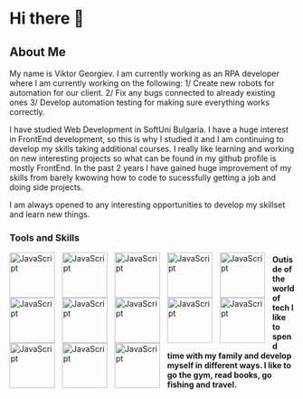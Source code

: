 # Hi there 👋

## About Me

My name is Viktor Georgiev. I am currently working as an RPA developer where I am currently working on the following:
  1/ Create new robots for automation for our client.
  2/ Fix any bugs connected to already existing ones
  3/ Develop automation testing for making sure everything works correctly.

I have studied Web Development in SoftUni Bulgaria. I have a huge interest in FrontEnd development, so this is why I studied it and I am continuing to develop my skills taking additional courses. I really like learning and working on new interesting projects so what can be found in my github profile is mostly FrontEnd. In the past 2 years I have gained huge improvement of my skills from barely kwowing how to code to sucessfully getting a job and doing side projects.

I am always opened to any interesting opportunities to develop my skillset and learn new things. 



### Tools and Skills

<img align="left" width="80px" height="80px" style="padding-right: 10px" alt="JavaScript" src="https://cdn.jsdelivr.net/gh/devicons/devicon@latest/icons/javascript/javascript-original.svg" />
<img align="left" width="80px" height="80px" style="padding-right: 10px" alt="JavaScript" src="https://cdn.jsdelivr.net/gh/devicons/devicon@latest/icons/html5/html5-original-wordmark.svg" />
<img align="left" width="80px" height="80px" style="padding-right: 10px" alt="JavaScript" src="https://cdn.jsdelivr.net/gh/devicons/devicon@latest/icons/css3/css3-original-wordmark.svg" />
<img align="left" width="80px" height="80px" style="padding-right: 10px" alt="JavaScript" src="https://cdn.jsdelivr.net/gh/devicons/devicon@latest/icons/sass/sass-original.svg" />
<img align="left" width="80px" height="80px" style="padding-right: 10px" alt="JavaScript" src="https://cdn.jsdelivr.net/gh/devicons/devicon@latest/icons/react/react-original-wordmark.svg" />
<img align="left" width="80px" height="80px" style="padding-right: 10px" alt="JavaScript" src="https://cdn.jsdelivr.net/gh/devicons/devicon@latest/icons/angular/angular-original.svg" />
<img align="left" width="80px" height="80px" style="padding-right: 10px" alt="JavaScript" src="https://cdn.jsdelivr.net/gh/devicons/devicon@latest/icons/nodejs/nodejs-original-wordmark.svg" />
<img align="left" width="80px" height="80px" style="padding-right: 10px" alt="JavaScript" src="https://cdn.jsdelivr.net/gh/devicons/devicon@latest/icons/npm/npm-original-wordmark.svg" />
<img align="left" width="80px" height="80px" style="padding-right: 10px" alt="JavaScript" src="https://cdn.jsdelivr.net/gh/devicons/devicon@latest/icons/mongodb/mongodb-original-wordmark.svg" />
<img align="left" width="80px" height="80px" style="padding-right: 10px" alt="JavaScript" src="https://cdn.jsdelivr.net/gh/devicons/devicon@latest/icons/mongoose/mongoose-original-wordmark.svg" />
<img align="left" width="80px" height="80px" style="padding-right: 10px" alt="JavaScript" src="https://cdn.jsdelivr.net/gh/devicons/devicon@latest/icons/java/java-original-wordmark.svg" />
<img align="left" width="80px" height="80px" style="padding-right: 10px" alt="JavaScript" src="https://cdn.jsdelivr.net/gh/devicons/devicon@latest/icons/selenium/selenium-original.svg" />
<img align="left" width="80px" height="80px" style="padding-right: 10px" alt="JavaScript" src="https://cdn.jsdelivr.net/gh/devicons/devicon@latest/icons/postman/postman-original-wordmark.svg" />
          
        
#### Outisde of the world of tech I like to spend time with my family and develop myself in different ways. I like to go the gym, read books, go fishing and travel.


<!--
**ViktorGeorgiev98/ViktorGeorgiev98** is a ✨ _special_ ✨ repository because its `README.md` (this file) appears on your GitHub profile.

Here are some ideas to get you started:

- 🔭 I’m currently working on ...
- 🌱 I’m currently learning ...
- 👯 I’m looking to collaborate on ...
- 🤔 I’m looking for help with ...
- 💬 Ask me about ...
- 📫 How to reach me: ...
- 😄 Pronouns: ...
- ⚡ Fun fact: ...
-->
